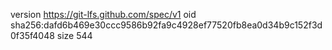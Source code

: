 version https://git-lfs.github.com/spec/v1
oid sha256:dafd6b469e30ccc9586b92fa9c4928ef77520fb8ea0d34b9c152f3d0f35f4048
size 544
